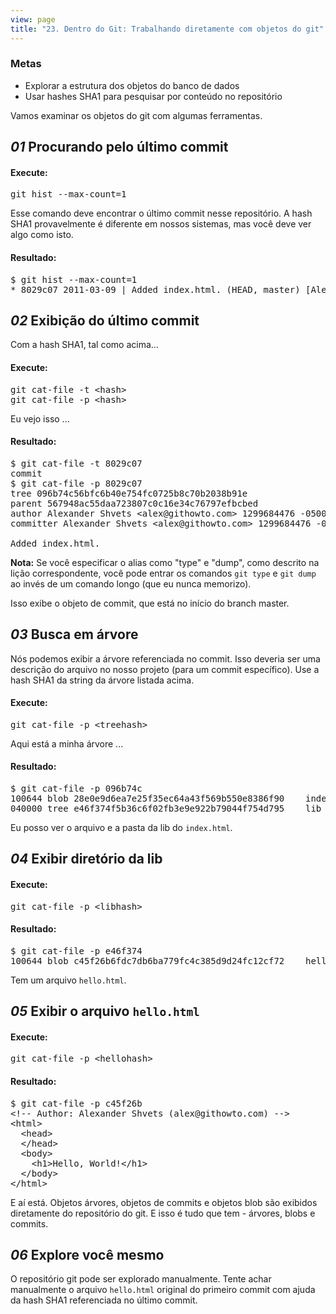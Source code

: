 ```yaml
---
view: page
title: "23. Dentro do Git: Trabalhando diretamente com objetos do git"
---
```


<h3>Metas</h3>

<ul>
<li>Explorar a estrutura dos objetos do banco de dados</li>
<li>Usar hashes SHA1 para pesquisar por conteúdo no repositório</li>
</ul>

<p>Vamos examinar os objetos do git com algumas ferramentas.</p>

<h2><em>01</em> Procurando pelo último commit</h2>

<h4 class="h4-pre">Execute:</h4>

<pre class="instructions">git hist --max-count=1</pre>

<p>Esse comando deve encontrar o último commit nesse repositório. A hash SHA1 provavelmente é diferente em nossos sistemas, mas você deve ver algo como isto.</p>

<h4 class="h4-pre">Resultado:</h4>

<pre class="sample">$ git hist --max-count=1
* 8029c07 2011-03-09 | Added index.html. (HEAD, master) [Alexander Shvets]</pre>

<h2><em>02</em> Exibição do último commit</h2>

<p>Com a hash SHA1, tal como acima...</p>

<h4 class="h4-pre">Execute:</h4>

<pre class="instructions">git cat-file -t &lt;hash&gt;
git cat-file -p &lt;hash&gt;</pre>

<p>Eu vejo isso ...</p>

<h4 class="h4-pre">Resultado:</h4>

<pre class="sample">$ git cat-file -t 8029c07
commit
$ git cat-file -p 8029c07
tree 096b74c56bfc6b40e754fc0725b8c70b2038b91e
parent 567948ac55daa723807c0c16e34c76797efbcbed
author Alexander Shvets &lt;alex@githowto.com&gt; 1299684476 -0500
committer Alexander Shvets &lt;alex@githowto.com&gt; 1299684476 -0500

Added index.html.</pre>

<p class="note"><strong>Nota:</strong> Se você especificar o alias como "type" e "dump", como descrito na lição correspondente, você pode entrar os comandos <code>git type</code> e <code>git dump</code> ao invés de um comando longo (que eu nunca memorizo).</p>

<p>Isso exibe o objeto de commit, que está no início do branch master.</p>

<h2><em>03</em> Busca em árvore</h2>

<p>Nós podemos exibir a árvore referenciada no commit. Isso deveria ser uma descrição do arquivo no nosso projeto (para um commit específico). Use a hash SHA1 da string da árvore listada acima.</p>

<h4 class="h4-pre">Execute:</h4>

<pre class="instructions">git cat-file -p &lt;treehash&gt;</pre>

<p>Aqui está a minha árvore ...</p>

<h4 class="h4-pre">Resultado:</h4>

<pre class="sample">$ git cat-file -p 096b74c
100644 blob 28e0e9d6ea7e25f35ec64a43f569b550e8386f90	index.html
040000 tree e46f374f5b36c6f02fb3e9e922b79044f754d795	lib</pre>

<p>Eu posso ver o arquivo e a pasta da lib do <code>index.html</code>.</p>

<h2><em>04</em> Exibir diretório da lib</h2>

<h4 class="h4-pre">Execute:</h4>

<pre class="instructions">git cat-file -p &lt;libhash&gt;</pre>

<h4 class="h4-pre">Resultado:</h4>

<pre class="sample">$ git cat-file -p e46f374
100644 blob c45f26b6fdc7db6ba779fc4c385d9d24fc12cf72	hello.html</pre>

<p>Tem um arquivo <code>hello.html</code>.</p>

<h2><em>05</em> Exibir o arquivo <code>hello.html</code></h2>

<h4 class="h4-pre">Execute:</h4>

<pre class="instructions">git cat-file -p &lt;hellohash&gt;</pre>

<h4 class="h4-pre">Resultado:</h4>

<pre class="sample">$ git cat-file -p c45f26b
&lt;!-- Author: Alexander Shvets (alex@githowto.com) --&gt;
&lt;html&gt;
  &lt;head&gt;
  &lt;/head&gt;
  &lt;body&gt;
    &lt;h1&gt;Hello, World!&lt;/h1&gt;
  &lt;/body&gt;
&lt;/html&gt;</pre>

<p>E aí está. Objetos árvores, objetos de commits e objetos blob são exibidos diretamente do repositório do git. E isso é tudo que tem - árvores, blobs e commits.</p>

<h2><em>06</em> Explore você mesmo</h2>

<p>O repositório git pode ser explorado manualmente. Tente achar manualmente o arquivo <code>hello.html</code> original do primeiro commit com ajuda da hash SHA1 referenciada no último commit.</p>
